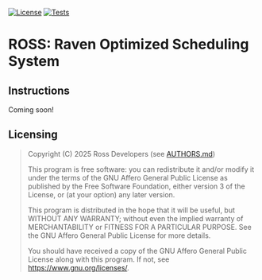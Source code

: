 [![License](https://img.shields.io/badge/License-Apache_2.0-blue.svg)](https://opensource.org/licenses/Apache-2.0)
[![Tests](https://github.com/bc-ross/ross/actions/workflows/tests.yml/badge.svg)](https://github.com/bc-ross/ross/actions/workflows/tests.yml)

# ROSS: Raven Optimized Scheduling System

## Instructions

Coming soon!

## Licensing

> Copyright (C) 2025 Ross Developers (see [AUTHORS.md](AUTHORS.md))
>
> This program is free software: you can redistribute it and/or modify
> it under the terms of the GNU Affero General Public License as
> published by the Free Software Foundation, either version 3 of the
> License, or (at your option) any later version.
>
> This program is distributed in the hope that it will be useful,
> but WITHOUT ANY WARRANTY; without even the implied warranty of
> MERCHANTABILITY or FITNESS FOR A PARTICULAR PURPOSE. See the
> GNU Affero General Public License for more details.
>
> You should have received a copy of the GNU Affero General Public License
> along with this program. If not, see <https://www.gnu.org/licenses/>.
